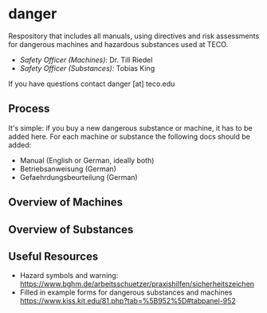 # danger
Respository that includes all manuals, using directives and risk assessments for dangerous machines and hazardous substances used at TECO.

- *Safety Officer (Machines):* Dr. Till Riedel
- *Safety Officer (Substances):* Tobias King

If you have questions contact danger [at] teco.edu

## Process
It's simple: if you buy a new dangerous substance or machine, it has to be added here. For each machine or substance the following docs should be added:
- Manual (English or German, ideally both)
- Betriebsanweisung (German)
- Gefaehrdungsbeurteilung (German)

## Overview of Machines

## Overview of Substances

## Useful Resources
- Hazard symbols and warning: https://www.bghm.de/arbeitsschuetzer/praxishilfen/sicherheitszeichen
- Filled in example forms for dangerous substances and machines https://www.kiss.kit.edu/81.php?tab=%5B952%5D#tabpanel-952
